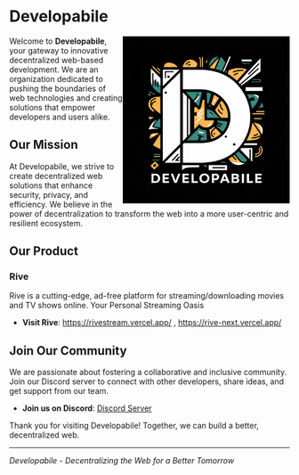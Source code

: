 # Developabile

<img width="300" align="right" alt="coder.gif" src="../static/logo.jpeg" />
<p aling="left" width="40">

Welcome to **Developabile**, your gateway to innovative decentralized web-based development. We are an organization dedicated to pushing the boundaries of web technologies and creating solutions that empower developers and users alike.

## Our Mission

At Developabile, we strive to create decentralized web solutions that enhance security, privacy, and efficiency. We believe in the power of decentralization to transform the web into a more user-centric and resilient ecosystem.

## Our Product

### Rive

Rive is a cutting-edge, ad-free platform for streaming/downloading movies and TV shows online. Your Personal Streaming Oasis

- **Visit Rive**: https://rivestream.vercel.app/ , https://rive-next.vercel.app/

## Join Our Community

We are passionate about fostering a collaborative and inclusive community. Join our Discord server to connect with other developers, share ideas, and get support from our team.

- **Join us on Discord**: [Discord Server](https://discord.gg/QG2sPwrd)

Thank you for visiting Developabile! Together, we can build a better, decentralized web.

---

_Developabile - Decentralizing the Web for a Better Tomorrow_

</p>
